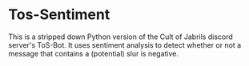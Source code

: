 # Tos-Sentiment
This is a stripped down Python version of the Cult of Jabrils discord server's ToS-Bot. It uses sentiment analysis to detect whether or not a message that contains a (potential) slur is negative.
